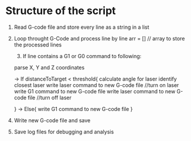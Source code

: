 # Structure of the script

1. Read G-code file and store every line as a string in a list

2. Loop throught G-Code and process line by line
   arr = [] // array to store the processed lines

   3. If line contains a G1 or G0 command to following:

   parse X, Y and Z coordinates

   -> If distanceToTarget < threshold{
   calculate angle for laser
   identify closest laser
   write laser command to new G-code file //turn on laser
   write G1 command to new G-code file
   write laser command to new G-code file //turn off laser

   }
   -> Else{
   write G1 command to new G-code file
   }

4) Write new G-code file and save

5) Save log files for debugging and analysis

